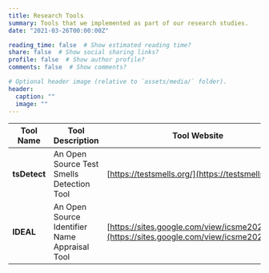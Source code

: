```yaml
---
title: Research Tools 
summary: Tools that we implemented as part of our research studies.
date: "2021-03-26T00:00:00Z"

reading_time: false  # Show estimated reading time?
share: false  # Show social sharing links?
profile: false  # Show author profile?
comments: false  # Show comments?

# Optional header image (relative to `assets/media/` folder).
header:
  caption: ""
  image: ""
---
```

| Tool Name     | Tool Description                              | Tool Website                                                                                 |
|---------------|-----------------------------------------------|----------------------------------------------------------------------------------------------|
| **tsDetect**  | An Open Source Test Smells Detection Tool     | [https://testsmells.org/](https://testsmells.org/)                                           |
| **IDEAL**     | An Open Source Identifier Name Appraisal Tool | [https://sites.google.com/view/icsme2021ideal](https://sites.google.com/view/icsme2021ideal) |